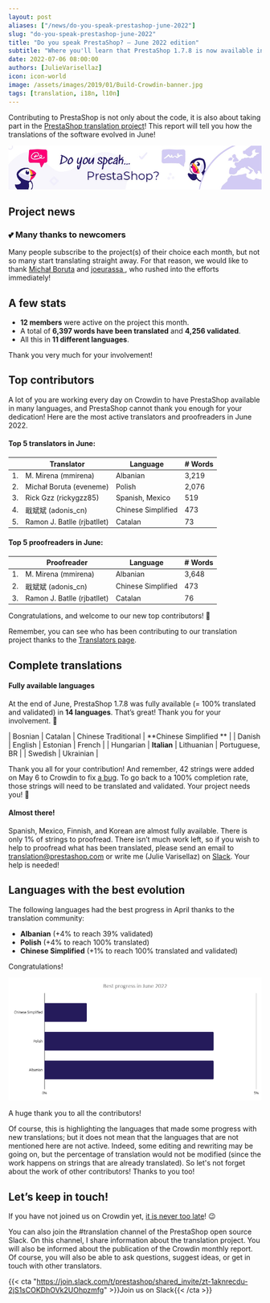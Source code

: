 ```yaml
---
layout: post
aliases: ["/news/do-you-speak-prestashop-june-2022"]
slug: "do-you-speak-prestashop-june-2022"
title: "Do you speak PrestaShop? – June 2022 edition"
subtitle: "Where you'll learn that PrestaShop 1.7.8 is now available in 2 new languages"
date: 2022-07-06 08:00:00
authors: [JulieVarisellaz]
icon: icon-world
image: /assets/images/2019/01/Build-Crowdin-banner.jpg
tags: [translation, i18n, l10n]
---
```


Contributing to PrestaShop is not only about the code, it is also about taking part in the [PrestaShop translation project](https://crowdin.com/project/prestashop-official)! This report will tell you how the translations of the software evolved in June!

![Crowdin Monthly banner](/assets/images/2019/01/Build-Crowdin-banner.jpg)


## Project news

### 💕 Many thanks to newcomers

Many people subscribe to the project(s) of their choice each month, but not so many start translating straight away. For that reason, we would like to thank [Michał Boruta](https://crowdin.com/profile/eveneme) and [joeurassa
](https://crowdin.com/profile/joeurassa), who rushed into the efforts immediately!

## A few stats
 
* **12 members** were active on the project this month.
* A total of **6,397 words have been translated** and **4,256 validated**.
* All this in **11 different languages**.
 
Thank you very much for your involvement!

## Top contributors
 
A lot of you are working every day on Crowdin to have PrestaShop available in many languages, and PrestaShop cannot thank you enough for your dedication! Here are the most active translators and proofreaders in June 2022.
 
#### Top 5 translators in June:
 
| |Translator | Language | # Words
|-|---------- | -------- | ----------------
| 1. | M. Mirena (mmirena) | Albanian | 3,219
| 2. | Michał Boruta (eveneme) | Polish | 2,076
| 3. | Rick Gzz (rickygzz85) | Spanish, Mexico | 519
| 4. | 戢斌斌 (adonis_cn) | Chinese Simplified | 473
| 5. | Ramon J. Batlle (rjbatllet) | Catalan | 73

#### Top 5 proofreaders in June:
 
| | Proofreader | Language | # Words
|-| ---------- | -------- | ----------------
| 1. | M. Mirena (mmirena) | Albanian | 3,648
| 2. | 戢斌斌 (adonis_cn) | Chinese Simplified | 473
| 3. | Ramon J. Batlle (rjbatllet) | Catalan | 76

Congratulations, and welcome to our new top contributors! :clap:
 
Remember, you can see who has been contributing to our translation project thanks to the [Translators page](https://translators.prestashop.com/).
 
## Complete translations
 
#### Fully available languages
 
At the end of June, PrestaShop 1.7.8 was fully available (= 100% translated and validated) in **14 languages**. That’s great! Thank you for your involvement. :tada:
 
| Bosnian | Catalan | Chinese Traditional | **Chinese Simplified ** |
| Danish | English | Estonian | French | 
| Hungarian | **Italian** | Lithuanian | Portuguese, BR | 
| Swedish | Ukrainian |

Thank you all for your contribution! And remember, 42 strings were added on May 6 to Crowdin to fix [a bug](https://github.com/PrestaShop/ps_emailalerts/pull/57). To go back to a 100% completion rate, those strings will need to be translated and validated. Your project needs you! :muscle: 

#### Almost there!

Spanish, Mexico, Finnish, and Korean are almost fully available. There is only 1% of strings to proofread. 
There isn’t much work left, so if you wish to help to proofread what has been translated, please send an email to translation@prestashop.com or write me (Julie Varisellaz) on [Slack](https://join.slack.com/t/prestashop/shared_invite/zt-1aknrecdu-2jS1sCOKDhOVk2UOhpzmfg). Your help is needed!

## Languages with the best evolution

The following languages had the best progress in April thanks to the translation community:
 
* **Albanian** (+4% to reach 39% validated) 
* **Polish** (+4% to reach 100% translated)
* **Chinese Simplified** (+1% to reach 100% translated and validated)


Congratulations! 

![Best translation progress in June 2022](/assets/images/2022/07/build-crowdin-progress-june22.png)

A huge thank you to all the contributors!
 
Of course, this is highlighting the languages that made some progress with new translations; but it does not mean that the languages that are not mentioned here are not active. Indeed, some editing and rewriting may be going on, but the percentage of translation would not be modified (since the work happens on strings that are already translated). So let's not forget about the work of other contributors! Thanks to you too!


## Let’s keep in touch!

If you have not joined us on Crowdin yet, [it is never too late](https://crowdin.com/project/prestashop-official)! :wink:

You can also join the #translation channel of the PrestaShop open source Slack. On this channel, I share information about the translation project. You will also be informed about the publication of the Crowdin monthly report. Of course, you will also be able to ask questions, suggest ideas, or get in touch with other translators.

{{< cta "https://join.slack.com/t/prestashop/shared_invite/zt-1aknrecdu-2jS1sCOKDhOVk2UOhpzmfg" >}}Join us on Slack{{< /cta >}}
